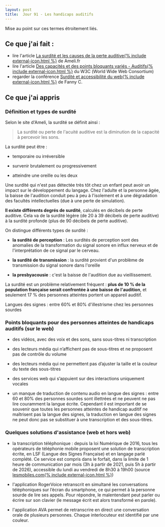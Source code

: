 ```yaml
---
layout: post
title:  Jour 91 - Les handicaps auditifs
---
```


Mise au point sur ces termes étroitement liés.

## Ce que j'ai fait :
- lire l'article <a href="https://www.ameli.fr/assure/sante/themes/perte-acuite-auditive/definition-causes">La surdité et les causes de la perte auditive{% include external-icon.html %}</a> de Ameli.fr
- lire l'article <a href="https://www.w3.org/WAI/people-use-web/abilities-barriers/fr#auditory">Des capacités et des points bloquants variés - Auditifs{% include external-icon.html %}</a> du W3C (<span lang="en">World Wide Web Consortium</span>)
- regarder la conférence <a href="https://www.paris-web.fr/2017/conferences/surdite-et-accessibilite-du-web.php">Surdité et accessibilité du web{% include external-icon.html %}</a> de Fanny C.

## Ce que j'ai appris
### Définition et types de surdité
Selon le site d'Ameli, la surdité se définit ainsi :

> La surdité ou perte de l'acuité auditive est la diminution de la capacité à percevoir les sons.

La surdité peut être :
- temporaire ou irréversible

- survenir brutalement ou progressivement

- atteindre une oreille ou les deux

Une surdité qui n'est pas détectée très tôt chez un enfant peut avoir un impact sur le développement du langage. Chez l'adulte et la personne âgée, la baisse de l'audition conduit peu à peu à l'isolement et à une dégradation des facultés intellectuelles (due à une perte de simulation).

**Il existe différents degrés de surdité**, calculés en décibels de perte auditive. Cela va de la surdité légère (de 20 à 39 décibels de perte auditive) à la surdité profonde (plus de 90 décibels de perte auditive).

On distingue différents types de surdité :
- **la surdité de perception** : Les surdités de perception sont des anomalies de la transformation du signal sonore en influx nerveux et de l'interprétation de ce signal par le cerveau.

- **la surdité de transmission** : la surdité provient d'un problème de transmission du signal sonore dans l'oreille

- **la presbyacousie** : c'est la baisse de l'audition due au vieillissement.

La surdité est un problème relativement fréquent : **plus de 10 % de la population française serait confrontée à une baisse de l'audition**, et seulement 17 % des personnes atteintes portent un appareil auditif.

Langues des signes : entre 60% et 80% d'illestrisme chez les personnes sourdes

### Points bloquants pour des personnes atteintes de handicaps auditifs (sur le web)
- des vidéos, avec des voix et des sons, sans sous-titres ni transcription

- des lecteurs média qui n’affichent pas de sous-titres et ne proposent pas de contrôle du volume

- des lecteurs média qui ne permettent pas d’ajuster la taille et la couleur du texte des sous-titres

- des services web qui s’appuient sur des interactions uniquement vocales

- un manque de traduction de contenu audio en langue des signes : entre 60 et 80% des personnes sourdes sont illettrées et ne peuvent ne pas lire couramment la langue écrite. Cependant il est important de se souvenir que toutes les personnes atteintes de handicap auditif ne maîtrisent pas la langue des signes, la traduction en langue des signes ne peut donc pas se substituer à une transcription et des sous-titres.

### Quelques solutions d'assistance (web et hors web)
- la transcription téléphonique : depuis la loi Numérique de 2016, tous les opérateurs de téléphonie mobile proposent une solution de transcription écrite, en LSF (Langue des Signes Française) et en langage parlé complété. Ce service est compris dans le forfait, dans la limite de 1 heure de communication par mois (3h à partir de 2021, puis 5h à partir de 2026), accessible du lundi au vendredi de 8h30 à 19h00 (source <a href="https://www.lesmobiles.com/actualite/25855-le-telephone-desormais-accessible-aux-personnes-sourdes-et-malentendantes.html">lesmobiles.com{% include external-icon.html %}</a>)

- l'application RogerVoice retranscrit en simultané les conversations téléphoniques sur l’écran du smartphone, ce qui permet à la personne sourde de lire ses appels. Pour répondre, le malentendant peut parler ou écrire sur son clavier (le message écrit est alors transformé en parole).

- l'application AVA permet de retranscrire en direct une conversation orale de plusieurs personnes. Chaque interlocuteur est identifié par une couleur.